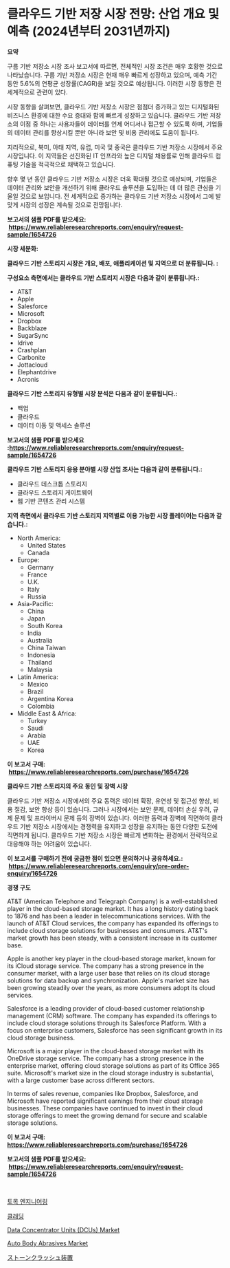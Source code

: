 <p><h1>클라우드 기반 저장 시장 전망: 산업 개요 및 예측 (2024년부터 2031년까지)</h1></p><p><strong>요약</strong></p>
<p><p>구름 기반 저장소 시장 조사 보고서에 따르면, 전체적인 시장 조건은 매우 호황한 것으로 나타났습니다. 구름 기반 저장소 시장은 현재 매우 빠르게 성장하고 있으며, 예측 기간 동안 5.6%의 연평균 성장률(CAGR)을 보일 것으로 예상됩니다. 이러한 시장 동향은 전 세계적으로 관련이 있다.</p><p>시장 동향을 살펴보면, 클라우드 기반 저장소 시장은 점점더 증가하고 있는 디지털화된 비즈니스 환경에 대한 수요 증대와 함께 빠르게 성장하고 있습니다. 클라우드 기반 저장소의 이점 중 하나는 사용자들이 데이터를 언제 어디서나 접근할 수 있도록 하며, 기업들의 데이터 관리를 향상시킬 뿐만 아니라 보안 및 비용 관리에도 도움이 됩니다.</p><p>지리적으로, 북미, 아태 지역, 유럽, 미국 및 중국은 클라우드 기반 저장소 시장에서 주요 시장입니다. 이 지역들은 선진화된 IT 인프라와 높은 디지털 채용률로 인해 클라우드 컴퓨팅 기술을 적극적으로 채택하고 있습니다.</p><p>향후 몇 년 동안 클라우드 기반 저장소 시장은 더욱 확대될 것으로 예상되며, 기업들은 데이터 관리와 보안을 개선하기 위해 클라우드 솔루션을 도입하는 데 더 많은 관심을 기울일 것으로 보입니다. 전 세계적으로 증가하는 클라우드 기반 저장소 시장에서 그에 발맞게 시장의 성장은 계속될 것으로 전망됩니다.</p></p>
<p><strong>보고서의 샘플 PDF를 받으세요: &nbsp;<a href="https://www.reliableresearchreports.com/enquiry/request-sample/1654726">https://www.reliableresearchreports.com/enquiry/request-sample/1654726</a></strong></p>
<p><strong>시장 세분화:</strong></p>
<p><strong> 클라우드 기반 스토리지 시장은 개요, 배포, 애플리케이션 및 지역으로 더 분류됩니다. :</strong></p>
<p><strong>구성요소 측면에서는 클라우드 기반 스토리지 시장은 다음과 같이 분류됩니다.:</strong></p>
<p><ul><li>AT&T</li><li>Apple</li><li>Salesforce</li><li>Microsoft</li><li>Dropbox</li><li>Backblaze</li><li>SugarSync</li><li>Idrive</li><li>Crashplan</li><li>Carbonite</li><li>Jottacloud</li><li>Elephantdrive</li><li>Acronis</li></ul></p>
<p><strong> 클라우드 기반 스토리지 유형별 시장 분석은 다음과 같이 분류됩니다.:</strong></p>
<p><ul><li>백업</li><li>클라우드</li><li>데이터 이동 및 액세스 솔루션</li></ul></p>
<p><strong>보고서의 샘플 PDF를 받으세요 :<a href="https://www.reliableresearchreports.com/enquiry/request-sample/1654726">https://www.reliableresearchreports.com/enquiry/request-sample/1654726</a></strong></p>
<p><strong> 클라우드 기반 스토리지 응용 분야별 시장 산업 조사는 다음과 같이 분류됩니다.:</strong></p>
<p><ul><li>클라우드 데스크톱 스토리지</li><li>클라우드 스토리지 게이트웨이</li><li>웹 기반 콘텐츠 관리 시스템</li></ul></p>
<p><strong>지역 측면에서 클라우드 기반 스토리지 지역별로 이용 가능한 시장 플레이어는 다음과 같습니다.:</strong></p>
<p><ul>
    <li>
        North America:
        <ul>
            <li>United States</li>
            <li>Canada</li>
        </ul>
    </li>
    <li>
        Europe:
        <ul>
            <li>Germany</li>
            <li>France</li>
            <li>U.K.</li>
            <li>Italy</li>
            <li>Russia</li>
        </ul>
    </li>
    <li>
        Asia-Pacific:
        <ul>
            <li>China</li>
            <li>Japan</li>
            <li>South Korea</li>
            <li>India</li>
            <li>Australia</li>
            <li>China Taiwan</li>
            <li>Indonesia</li>
            <li>Thailand</li>
            <li>Malaysia</li>
        </ul>
    </li>
    <li>
        Latin America:
        <ul>
            <li>Mexico</li>
            <li>Brazil</li>
            <li>Argentina Korea</li>
            <li>Colombia</li>
        </ul>
    </li>
    <li>
        Middle East & Africa:
        <ul>
            <li>Turkey</li>
            <li>Saudi</li>
            <li>Arabia</li>
            <li>UAE</li>
            <li>Korea</li>
        </ul>
    </li>
    </ul></p>
<p><strong>이 보고서 구매: &nbsp;<a href="https://www.reliableresearchreports.com/purchase/1654726">https://www.reliableresearchreports.com/purchase/1654726</a></strong></p>
<p><strong>클라우드 기반 스토리지의 주요 동인 및 장벽 시장</strong></p>
<p><p>클라우드 기반 저장소 시장에서의 주요 동력은 데이터 확장, 유연성 및 접근성 향상, 비용 절감, 보안 향상 등이 있습니다. 그러나 시장에서는 보안 문제, 데이터 손실 우려, 규제 문제 및 프라이버시 문제 등의 장벽이 있습니다. 이러한 동력과 장벽에 직면하여 클라우드 기반 저장소 시장에서는 경쟁력을 유지하고 성장을 유지하는 동안 다양한 도전에 직면하게 됩니다. 클라우드 기반 저장소 시장은 빠르게 변화하는 환경에서 전략적으로 대응해야 하는 어려움이 있습니다.</p></p>
<p><strong>이 보고서를 구매하기 전에 궁금한 점이 있으면 문의하거나 공유하세요.: &nbsp;<a href="https://www.reliableresearchreports.com/enquiry/pre-order-enquiry/1654726">https://www.reliableresearchreports.com/enquiry/pre-order-enquiry/1654726</a></strong></p>
<p><strong>경쟁 구도</strong></p>
<p><p>AT&T (American Telephone and Telegraph Company) is a well-established player in the cloud-based storage market. It has a long history dating back to 1876 and has been a leader in telecommunications services. With the launch of AT&T Cloud services, the company has expanded its offerings to include cloud storage solutions for businesses and consumers. AT&T's market growth has been steady, with a consistent increase in its customer base.</p><p>Apple is another key player in the cloud-based storage market, known for its iCloud storage service. The company has a strong presence in the consumer market, with a large user base that relies on its cloud storage solutions for data backup and synchronization. Apple's market size has been growing steadily over the years, as more consumers adopt its cloud services.</p><p>Salesforce is a leading provider of cloud-based customer relationship management (CRM) software. The company has expanded its offerings to include cloud storage solutions through its Salesforce Platform. With a focus on enterprise customers, Salesforce has seen significant growth in its cloud storage business.</p><p>Microsoft is a major player in the cloud-based storage market with its OneDrive storage service. The company has a strong presence in the enterprise market, offering cloud storage solutions as part of its Office 365 suite. Microsoft's market size in the cloud storage industry is substantial, with a large customer base across different sectors.</p><p>In terms of sales revenue, companies like Dropbox, Salesforce, and Microsoft have reported significant earnings from their cloud storage businesses. These companies have continued to invest in their cloud storage offerings to meet the growing demand for secure and scalable storage solutions.</p></p>
<p><strong>이 보고서 구매: &nbsp; <a href="https://www.reliableresearchreports.com/purchase/1654726">https://www.reliableresearchreports.com/purchase/1654726</a></strong></p>
<p><strong>보고서의 샘플 PDF를 받으세요: &nbsp;<a href="https://www.reliableresearchreports.com/enquiry/request-sample/1654726">https://www.reliableresearchreports.com/enquiry/request-sample/1654726</a></strong><strong></strong></p>
<p>&nbsp;</p>
<p><p><a href="https://github.com/vsr06p4p49/Market-Research-Report-List-1/blob/main/408159712916.md">토목 엔지니어링</a></p><p><a href="https://github.com/Penelolack456456/Market-Research-Report-List-1/blob/main/253841612917.md">클래딩</a></p><p><a href="https://github.com/provorikovar/Market-Research-Report-List-3/blob/main/data-concentrator-units-dcus-market.md">Data Concentrator Units (DCUs) Market</a></p><p><a href="https://issuu.com/reportprime-2/docs/auto-body-abrasives-market-size-2030.pptx">Auto Body Abrasives Market</a></p><p><a href="https://medium.com/@s.guest01/%E7%9F%B3%E7%A0%95%E3%81%8D%E6%A9%9F%E3%81%AE%E5%B8%82%E5%A0%B4%E3%81%AF-2031%E5%B9%B4%E3%81%BE%E3%81%A7%E3%81%AE%E5%B8%82%E5%A0%B4%E3%82%B7%E3%82%A7%E3%82%A2-%E3%82%B5%E3%82%A4%E3%82%BA%E3%81%8A%E3%82%88%E3%81%B3%E4%BA%88%E6%B8%AC%E3%82%92%E4%B8%AD%E5%BF%83%E3%81%AB%E6%B3%A8%E5%8A%9B%E3%81%97%E3%81%A6%E3%81%84%E3%81%BE%E3%81%99-2d46974537de">ストーンクラッシュ装置</a></p></p>